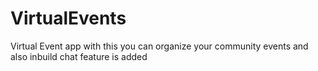 # VirtualEvents
Virtual Event app with this you can organize your community events and also inbuild chat feature is added
